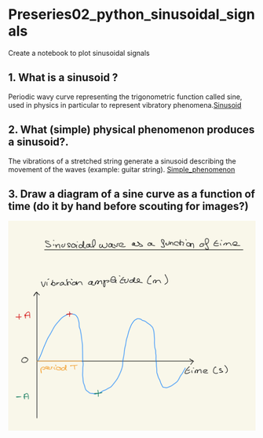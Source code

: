 # Preseries02_python_sinusoidal_signals
 Create a notebook to plot sinusoidal signals

## 1. What is a sinusoid ?
 Periodic wavy curve representing the trigonometric function called sine, used in physics in particular to represent vibratory phenomena.[Sinusoid](https://www.cnrtl.fr/lexicographie/sinuso%C3%AFde)


 ## 2. What (simple) physical phenomenon produces a sinusoid?.

The vibrations of a stretched string generate a sinusoid describing the movement of the waves (example: guitar string).
[Simple_phenomenon](https://moodle.luniversitenumerique.fr/course/view.php?id=171)

## 3. Draw a diagram of a sine curve as a function of time (do it by hand before scouting for images?)
![Sinusoidal_wave](image/Sinusoidal_wave.jpeg)



